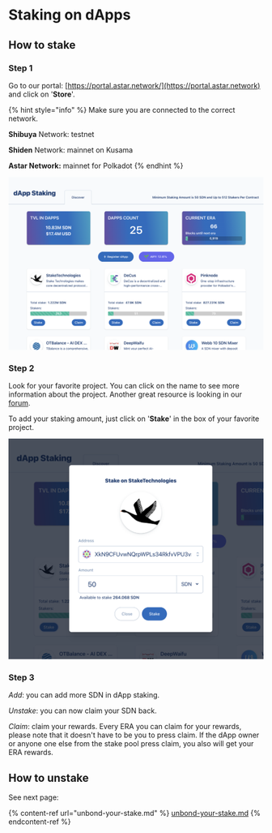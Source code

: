 # Staking on dApps

## How to stake

### Step 1

Go to our portal: [https://portal.astar.network/](https://portal.astar.network) and click on '**Store**'.

{% hint style="info" %}
Make sure you are connected to the correct network.

**Shibuya** Network: testnet

**Shiden** Network: mainnet on Kusama

**Astar Network:** mainnet for Polkadot
{% endhint %}

![](<../../.gitbook/assets/Screenshot 2022-01-05 at 6.55.00 PM.png>)

### Step 2

Look for your favorite project. You can click on the name to see more information about the project. Another great resource is looking in our [forum](https://forum.astar.network).

To add your staking amount, just click on '**Stake**' in the box of your favorite project.

![](<../../.gitbook/assets/Screenshot 2022-01-05 at 6.57.14 PM.png>)

### Step 3

_Add_: you can add more SDN in dApp staking.

_Unstake_: you can now claim your SDN back.

_Claim_: claim your rewards. Every ERA you can claim for your rewards, please note that it doesn't have to be you to press claim. If the dApp owner or anyone one else from the stake pool press claim, you also will get your ERA rewards.

## How to unstake

See next page:

{% content-ref url="unbond-your-stake.md" %}
[unbond-your-stake.md](unbond-your-stake.md)
{% endcontent-ref %}
